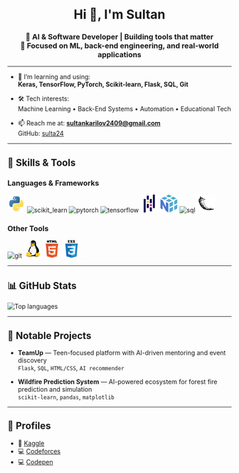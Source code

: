 <h1 align="center">Hi 👋, I'm Sultan</h1>
<h3 align="center">
🚀 AI & Software Developer | Building tools that matter<br/>
🎯 Focused on ML, back-end engineering, and real-world applications
</h3>

---

- 🧠 I’m learning and using:  
  **Keras, TensorFlow, PyTorch, Scikit-learn, Flask, SQL, Git**

- 🛠️ Tech interests:  
  Machine Learning • Back-End Systems • Automation • Educational Tech

- 📫 Reach me at: **sultankarilov2409@gmail.com**  
  GitHub: [sulta24](https://github.com/sulta24)

---

## 🧠 Skills & Tools

### Languages & Frameworks
<p align="left">
  <img src="https://raw.githubusercontent.com/devicons/devicon/master/icons/python/python-original.svg" alt="python" width="40"/>
  <img src="https://upload.wikimedia.org/wikipedia/commons/0/05/Scikit_learn_logo_small.svg" alt="scikit_learn" width="40"/>
  <img src="https://www.vectorlogo.zone/logos/pytorch/pytorch-icon.svg" alt="pytorch" width="40"/>
  <img src="https://www.vectorlogo.zone/logos/tensorflow/tensorflow-icon.svg" alt="tensorflow" width="40"/>
  <img src="https://raw.githubusercontent.com/devicons/devicon/master/icons/pandas/pandas-original.svg" alt="pandas" width="40"/>
  <img src="https://raw.githubusercontent.com/devicons/devicon/master/icons/numpy/numpy-original.svg" alt="numpy" width="40"/>
  <img src="https://www.vectorlogo.zone/logos/sqlite/sqlite-icon.svg" alt="sql" width="40"/>
  <img src="https://raw.githubusercontent.com/devicons/devicon/master/icons/flask/flask-original.svg" alt="flask" width="40"/>
</p>

### Other Tools
<p align="left">
  <img src="https://www.vectorlogo.zone/logos/git-scm/git-scm-icon.svg" alt="git" width="40"/>
  <img src="https://raw.githubusercontent.com/devicons/devicon/master/icons/linux/linux-original.svg" alt="linux" width="40"/>
  <img src="https://raw.githubusercontent.com/devicons/devicon/master/icons/html5/html5-original-wordmark.svg" alt="html" width="40"/>
  <img src="https://raw.githubusercontent.com/devicons/devicon/master/icons/css3/css3-original-wordmark.svg" alt="css" width="40"/>
</p>

---

## 📊 GitHub Stats

<p align="left">
  <img src="https://github-readme-stats.vercel.app/api/top-langs?username=sulta24&show_icons=true&locale=en&layout=compact" alt="Top languages" />
</p>

---

## 🚀 Notable Projects

- **TeamUp** — Teen-focused platform with AI-driven mentoring and event discovery  
  `Flask`, `SQL`, `HTML/CSS`, `AI recommender`

- **Wildfire Prediction System** — AI-powered ecosystem for forest fire prediction and simulation  
  `scikit-learn`, `pandas`, `matplotlib`


---

## 📌 Profiles

- 🧠 [Kaggle]([https://kaggle.com/sulta24](https://www.kaggle.com/sula123))  
- 💻 [Codeforces](https://codeforces.com/profile/sssss4242)  
- 💻 [Codepen](https://codepen.io/@sula32524)  
